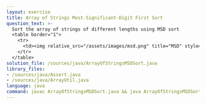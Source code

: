 ```yaml
---
layout: exercise
title: Array of Strings Most-Significant-Digit First Sort
question_text: >-
  Sort the array of strings of different lengths using MSD sort
  <table border="1">
    <tr>
      <td><img relative_src="/assets/images/msd.png" title="MSD" style="width:100%;height=auto;"></td>
    </tr>
  </table>
solution_file: /sources/java/ArrayOfStringsMSDSort.java
library_files:
- /sources/java/Assert.java
- /sources/java/ArrayUtil.java
language: java
command: javac ArrayOfStringsMSDSort.java && java ArrayOfStringsMSDSort
---
```

